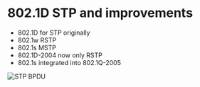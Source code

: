 # 802.1D STP and improvements

* 802.1D for STP originally
* 802.1w RSTP
* 802.1s MSTP
* 802.1D-2004 now only RSTP
* 802.1s integrated into 802.1Q-2005

![STP BPDU](https://raw.githubusercontent.com/stuh84/ccie-rs-notes/master/images/stp-bpdu.png)

